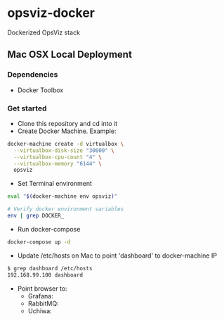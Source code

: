 # opsviz-docker
Dockerized OpsViz stack

## Mac OSX Local Deployment
### Dependencies
- Docker Toolbox

### Get started
- Clone this repository and cd into it
- Create Docker Machine. Example:

```bash
docker-machine create -d virtualbox \
  --virtualbox-disk-size "30000" \
  --virtualbox-cpu-count "4" \
  --virtualbox-memory "6144" \
  opsviz
```

- Set Terminal environment

```bash
eval "$(docker-machine env opsviz)"

# Verify docker environment variables
env | grep DOCKER_
```

- Run docker-compose

```bash
docker-compose up -d
```

- Update /etc/hosts on Mac to point 'dashboard' to docker-machine IP

```bash
$ grep dashboard /etc/hosts
192.168.99.100 dashboard
```

- Point browser to:
    - Grafana: [](http://dashboard/grafana/)
    - RabbitMQ: [](http://dashboard/rabbitmq/)
    - Uchiwa: [](http://dashboard/sensu/)